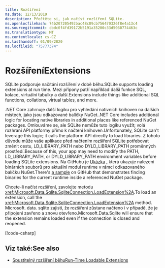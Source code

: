 ```yaml
---
title: Rozšíření
ms.date: 12/13/2019
description: Přečtěte si, jak načíst rozšíření SQLite.
ms.openlocfilehash: 74b207205492bac48c89cb756470326f8e4a13c4
ms.sourcegitcommit: cbdc0f4fd39172b5191a35200c33d5030774463c
ms.translationtype: MT
ms.contentlocale: cs-CZ
ms.lasthandoff: 01/09/2020
ms.locfileid: "75777374"
---
```

# <a name="extensions"></a><span data-ttu-id="3ea55-103">Rozšíření</span><span class="sxs-lookup"><span data-stu-id="3ea55-103">Extensions</span></span>

<span data-ttu-id="3ea55-104">SQLite podporuje načítání rozšíření v době běhu.</span><span class="sxs-lookup"><span data-stu-id="3ea55-104">SQLite supports loading extensions at run time.</span></span> <span data-ttu-id="3ea55-105">Mezi přípony patří například další funkce SQL, kolace, virtuální tabulky a další.</span><span class="sxs-lookup"><span data-stu-id="3ea55-105">Extensions include things like additional SQL functions, collations, virtual tables, and more.</span></span>

<span data-ttu-id="3ea55-106">.NET Core zahrnuje další logiku pro vyhledání nativních knihoven na dalších místech, jako jsou odkazované balíčky NuGet.</span><span class="sxs-lookup"><span data-stu-id="3ea55-106">.NET Core includes additional logic for locating native libraries in additional places like referenced NuGet packages.</span></span> <span data-ttu-id="3ea55-107">Omlouváme se, ale SQLite nemůže tuto logiku využít; volá rozhraní API platformy přímo k načtení knihoven.</span><span class="sxs-lookup"><span data-stu-id="3ea55-107">Unfortunately, SQLite can't leverage this logic; it calls the platform API directly to load libraries.</span></span> <span data-ttu-id="3ea55-108">Z tohoto důvodu může vaše aplikace před načtením rozšíření SQLite potřebovat změnit cestu, LD_LIBRARY_PATH nebo DYLD_LIBRARY_PATH proměnných prostředí.</span><span class="sxs-lookup"><span data-stu-id="3ea55-108">Because of this, your app may need to modify the PATH, LD_LIBRARY_PATH, or DYLD_LIBRARY_PATH environment variables before loading SQLite extensions.</span></span> <span data-ttu-id="3ea55-109">Na GitHubu je [Ukázka](https://github.com/dotnet/samples/blob/master/snippets/standard/data/sqlite/ExtensionsSample/Program.cs) , která ukazuje nalezení binárních souborů pro aktuální modul runtime v rámci odkazovaného balíčku NuGet.</span><span class="sxs-lookup"><span data-stu-id="3ea55-109">There's [a sample](https://github.com/dotnet/samples/blob/master/snippets/standard/data/sqlite/ExtensionsSample/Program.cs) on GitHub that demonstrates finding binaries for the current runtime inside a referenced NuGet package.</span></span>

<span data-ttu-id="3ea55-110">Chcete-li načíst rozšíření, zavolejte metodu <xref:Microsoft.Data.Sqlite.SqliteConnection.LoadExtension%2A>.</span><span class="sxs-lookup"><span data-stu-id="3ea55-110">To load an extension, call the <xref:Microsoft.Data.Sqlite.SqliteConnection.LoadExtension%2A> method.</span></span> <span data-ttu-id="3ea55-111">Microsoft. data. sqlite zajistí, že rozšíření zůstane načteno i v případě, že je připojení zavřeno a znovu otevřeno.</span><span class="sxs-lookup"><span data-stu-id="3ea55-111">Microsoft.Data.Sqlite will ensure that the extension remains loaded even if the connection is closed and reopened.</span></span>

[!code-csharp[](../../../../samples/snippets/standard/data/sqlite/ExtensionsSample/Program.cs?name=snippet_LoadExtension)]

## <a name="see-also"></a><span data-ttu-id="3ea55-112">Viz také:</span><span class="sxs-lookup"><span data-stu-id="3ea55-112">See also</span></span>

* [<span data-ttu-id="3ea55-113">Spustitelný rozšíření běhu</span><span class="sxs-lookup"><span data-stu-id="3ea55-113">Run-Time Loadable Extensions</span></span>](https://www.sqlite.org/loadext.html)
